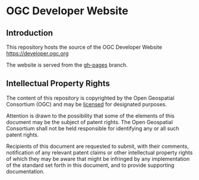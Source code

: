 # OGC Developer Website

## Introduction
This repository hosts the source of the OGC Developer Website https://developer.ogc.org

The website is served from the [gh-pages](https://github.com/opengeospatial/developer-website/tree/gh-pages) branch.

## Intellectual Property Rights

The content of this repository is copyrighted by the Open Geospatial Consortium (OGC) and may be [licensed](https://github.com/opengeospatial/er_template/blob/master/LICENSE) for designated purposes.

Attention is drawn to the possibility that some of the elements of this document may be the subject of patent rights. The Open Geospatial Consortium shall not be held responsible for identifying any or all such patent rights.

Recipients of this document are requested to submit, with their comments, notification of any relevant patent claims or other intellectual property rights of which they may be aware that might be infringed by any implementation of the standard set forth in this document, and to provide supporting documentation.
